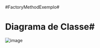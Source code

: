 #FactoryMethodExemplo#

# Diagrama de Classe#

![image](https://github.com/MarcioMAlmeida/FactoryMethodExemplo/assets/78739307/58597f89-35f7-4b03-8a18-8966cb5038bb)

